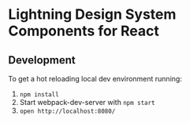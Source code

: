 # Lightning Design System Components for React

## Development

To get a hot reloading local dev environment running:

1. `npm install`
2. Start webpack-dev-server with `npm start`
3. `open http://localhost:8080/`
